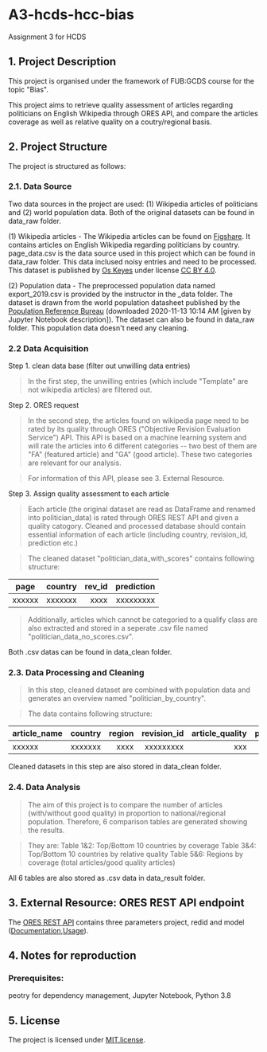 # A3-hcds-hcc-bias
Assignment 3 for HCDS

## 1. Project Description
This project is organised under the framework of FUB:GCDS course for the topic "Bias". 

This project aims to retrieve quality assessment of articles regarding politicians on English Wikipedia through ORES API, and compare the articles coverage as well as relative quality on a coutry/regional basis.


## 2. Project Structure
The project is structured as follows:

### 2.1. Data Source
Two data sources in the project are used: (1) Wikipedia articles of politicians and (2) world population data.
Both of the original datasets can be found in data_raw folder.

(1) Wikipedia articles - The Wikipedia articles can be found on [Figshare](https://figshare.com/articles/Untitled_Item/5513449). It contains articles on English Wikipedia regarding politicians by country. page_data.csv is the data source used in this project which can be found in data_raw folder.
This data inclused noisy entries and need to be processed.
This dataset is published by [Os Keyes](https://figshare.com/authors/Os_Keyes/660514) under license [CC BY 4.0](https://creativecommons.org/licenses/by/4.0/).

(2) Population data - The preprocessed population data named export_2019.csv is provided by the instructor in the _data folder. The dataset is drawn from the world population datasheet published by the [Population Reference Bureau](https://www.prb.org/international/indicator/population/table/) (downloaded 2020-11-13 10:14 AM [given by Jupyter Notebook description]). The dataset can also be found in data_raw folder. This population data doesn't need any cleaning.

### 2.2 Data Acquisition

Step 1. clean data base (filter out unwilling data entries)

>In the first step, the unwilling entries (which include "Template" are not wikipedia articles) are filtered out.

Step 2. ORES request

> In the second step, the articles found on wikipedia page need to be rated by its quality through ORES ("Objective Revision Evaluation Service") API. This API is based on a machine learning system and will rate the articles into 6 different categories -- two best of them are "FA" (featured article) and "GA" (good article). These two categories are relevant for our analysis.

> For information of this API, please see 3. External Resource.

Step 3. Assign quality assessment to each article 

>Each article (the original dataset are read as DataFrame and renamed into politician_data) is rated through ORES REST API  and given a quality catogory. Cleaned and processed database should contain essential information of each article (including country, revision_id, prediction etc.)

>The cleaned dataset "politician_data_with_scores" contains following structure:

| page   |    country    |  rev_id | prediction |
|--------|:-------------:|--------:| ----------:|
| xxxxxx |    xxxxxxx    |   xxxx  | xxxxxxxxx  |

>Additionally, articles which cannot be categoried to a qualify class are also extracted and stored in a seperate .csv file named "politician_data_no_scores.csv".

Both .csv datas can be found in data_clean folder.

### 2.3. Data Processing and Cleaning

> In this step, cleaned dataset are combined with population data and generates an overview named "politician_by_country".

> The data contains following structure:

|article_name|country|region|revision_id|article_quality|    population|
|------------|:-----:|-----:|----------:|--------------:|---------:|
| xxxxxx | xxxxxxx | xxxx | xxxxxxxxx | xxx | xxx |

Cleaned datasets in this step are also stored in data_clean folder.

### 2.4. Data Analysis

>The aim of this project is to compare the number of articles (with/without good quality) in proportion to national/regional population. Therefore, 6 comparison tables are generated showing the results.

> They are: 
> Table 1&2: Top/Bottom 10 countries by coverage
> Table 3&4: Top/Bottom 10 countries by relative quality
> Table 5&6: Regions by coverage (total articles/good quality articles)

All 6 tables are also stored as .csv data in data_result folder.

## 3. External Resource: ORES REST API endpoint 

The [ORES REST API](https://ores.wikimedia.org/v3/#!/scoring/get_v3_scores_context_revid_model) contains three parameters project, redid and model ([Documentation](https://www.mediawiki.org/wiki/ORES#API_usage),[Usage](https://www.mediawiki.org/wiki/ORES#API_usage)). 

## 4. Notes for reproduction

### Prerequisites:
peotry for dependency management, Jupyter Notebook, Python 3.8

## 5. License

The project is licensed under [MIT.license](https://github.com/yuxin16/A3-hcds-hcc-bias/blob/main/LICENSE).






